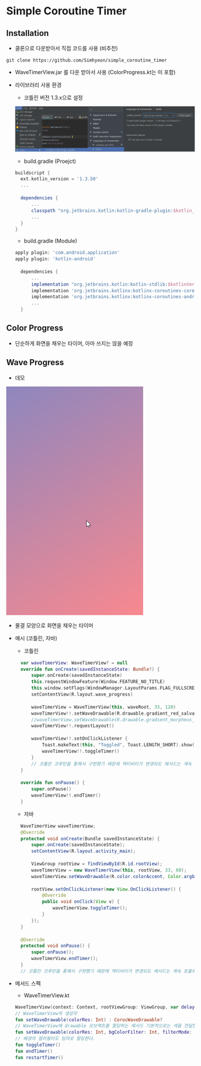 # Simple Coroutine Timer

## Installation

- 클론으로 다운받아서 직접 코드를 사용 (비추천)

```git
git clone https://github.com/Simhyeon/simple_coroutine_timer
```

- WaveTimerView.jar 를 다운 받아서 사용 (ColorProgress.kt는 미 포함)

- 라이브러리 사용 환경

  - 코틀린 버전 1.3.x으로 설정

  ![Kotlin_Plugin_Setting](kotlin_plugin_setting.png)

  - build.gradle (Proejct)

  ```gradle
  buildscript {
    ext.kotlin_version = '1.3.50'
    ...

    dependencies {
        ...
        classpath "org.jetbrains.kotlin:kotlin-gradle-plugin:$kotlin_version"
        ...
    }
  }

  ```

  - build.gradle (Module)

  ```gradle
  apply plugin: 'com.android.application'
  apply plugin: 'kotlin-android'

    dependencies {
        ...
        implementation "org.jetbrains.kotlin:kotlin-stdlib:$kotlinVersion"
        implementation 'org.jetbrains.kotlinx:kotlinx-coroutines-core:1.2.1'
        implementation 'org.jetbrains.kotlinx:kotlinx-coroutines-android:1.1.1'
        ...
    }

  ```

## Color Progress

- 단순하게 화면을 채우는 타이머, 아마 쓰지는 않을 예정

## Wave Progress

- 데모

![WaveProgress_DEMO](WaveProgress.gif)

- 물결 모양으로 화면을 채우는 타이머

- 예시 (코틀린, 자바)

  - 코틀린

  ```kotlin
    var waveTimerView: WaveTimerView? = null
    override fun onCreate(savedInstanceState: Bundle?) {
        super.onCreate(savedInstanceState)
        this.requestWindowFeature(Window.FEATURE_NO_TITLE)
        this.window.setFlags(WindowManager.LayoutParams.FLAG_FULLSCREEN, WindowManager.LayoutParams.FLAG_FULLSCREEN)
        setContentView(R.layout.wave_progress)

        waveTimerView = WaveTimerView(this, waveRoot, 33, 120)
        waveTimerView!!.setWaveDrawable(R.drawable.gradient_red_salvation, Color.argb(100,255,255,255), PorterDuff.Mode.SCREEN)
        //waveTimerView.setWaveDrawable(R.drawable.gradient_morpheus_den, Color.argb(0,255,255,255), PorterDuff.Mode.SRC)
        waveTimerView!!.requestLayout()

        waveTimerView!!.setOnClickListener {
            Toast.makeText(this, "Toggled", Toast.LENGTH_SHORT).show()
            waveTimerView!!.toggleTimer()
        }
        // 코틀린 코루틴을 통해서 구현했기 때문에 액티비티가 변경되도 메서드는 계속 호출되고 있으므로 인위적으로 endTimer()를 호출해줘야 함.
    }

    override fun onPause() {
        super.onPause()
        waveTimerView!!.endTimer()
    }
  ```

  - 자바

  ```java
    WaveTimerView waveTimerView;
    @Override
    protected void onCreate(Bundle savedInstanceState) {
        super.onCreate(savedInstanceState);
        setContentView(R.layout.activity_main);

        ViewGroup rootView = findViewById(R.id.rootView);
        waveTimerView = new WaveTimerView(this, rootView, 33, 60);
        waveTimerView.setWaveDrawable(R.color.colorAccent, Color.argb(100, 255, 255, 255), PorterDuff.Mode.SCREEN);

        rootView.setOnClickListener(new View.OnClickListener() {
            @Override
            public void onClick(View v) {
                waveTimerView.toggleTimer();
            }
        });
    }

    @Override
    protected void onPause() {
        super.onPause();
        waveTimerView.endTimer();
    }
    // 코틀린 코루틴을 통해서 구현했기 때문에 액티비티가 변경되도 메서드는 계속 호출되고 있으므로 인위적으로 endTimer()를 호출해줘야 함.
  ```

- 메서드 스펙

  - WaveTimerView.kt

   ```kotlin
   WaveTimerView(context: Context, rootViewGroup: ViewGroup, var delayMilliSeconds: Int, var durationS: Int) : ImageView(context)
   // WaveTimerView의 생성자
   fun setWaveDrawable(colorRes: Int) : CorocWaveDrawable?
   // WaveTimerView에 drawable 오브젝트를 할당하는 메서드 기본적으로는 색을 전달한다. gradient Color도 가능
   fun setWaveDrawable(colorRes: Int, bgColorFilter: Int, filterMode: PorterDuff.Mode = PorterDuff.Mode.SRC) : CorocWaveDrawable?
   // 배경의 컬러필터도 임의로 할당한다.
   fun toggleTimer() 
   fun endTimer() 
   fun restartTimer() 
   ```
